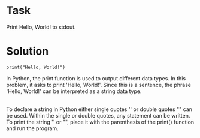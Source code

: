 # Task
Print Hello, World! to stdout.

# Solution
```
print("Hello, World!")
```

In Python, the print function is used to output different data types. In this problem, it asks to print 'Hello, World!'. Since this is a sentence, the phrase 'Hello, World!' can be interpreted as a string data type. <br>
<br>

To declare a string in Python either single quotes '' or double quotes "" can be used. Within the single or double quotes, any statement can be written. To print the string '' or "", place it with the parenthesis of the print() function and run the program. 
